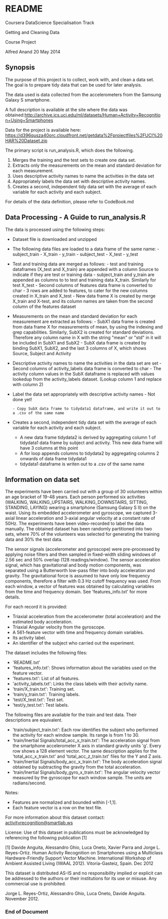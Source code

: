 README
=========================
Coursera DataScience Specialisation Track

Getting and Cleaning Data

Course Project

Alfred Anand      20 May 2014

Synopsis
--------
The purpose of this project is to collect, work with, and clean a data set. The goal is to prepare tidy data that can be used for later analysis. 

The data used is data collected from the accelerometers from the Samsung Galaxy S smartphone. 

A full description is available at the site where the data was obtained:http://archive.ics.uci.edu/ml/datasets/Human+Activity+Recognition+Using+Smartphones

Data for the project is available here: https://d396qusza40orc.cloudfront.net/getdata%2Fprojectfiles%2FUCI%20HAR%20Dataset.zip

The primary script is run_analysis.R, which does the following. 

1. Merges the training and the test sets to create one data set.
2. Extracts only the measurements on the mean and standard deviation for each measurement. 
3. Uses descriptive activity names to name the activities in the data set
4. Appropriately labels the data set with descriptive activity names. 
5. Creates a second, independent tidy data set with the average of each variable for each activity and each subject. 

For details of the data definition, please refer to CodeBook.md

Data Processing - A Guide to run_analysis.R
---------------
The data is processed using the following steps:

- Dataset file is downloaded and unzipped

- The following data files are loaded to a data frame of the same name:
      - subject_train
      - X_train
      - y_train
      - subject_test
      - X_test
      - y_test

- Test and training data are merged as follows:
      - test and training dataframes (X_test and X_train) are appended with a column Source to indicate if they are test or training data
      - subject_train and y_train are appended as columns to to test and training data X_train. Similarly for test X_test
      - Second columns of features data frame is converted to char
      - 3 rows are added to features, to cater for the new columns created in X_train and X_test
      - New data frame X is created by merge X_train and X-test, and its column names are taken from the second column of the features dataset

- Measurements on the mean and standard deviation for each measurement are extracted as follows:
      - SubX1 data frame is created from data frame X for measurements of mean, by using the indexing and grep capabilities. Similarly, SubX2 is created for standard deviations. Therefore any column name in X with the string "mean" or "std" in it will be included in SubX1 and SubX2
      - SubX data frame is created by binding SubX1, SubX2, and the last 3 columns of X, which shows Source, Subject and Activity
      
- Descriptive activity names to name the activities in the data set are set
      - Second columns of activity_labels data frame is converted to char
      - The activity column values in the SubX dataframe is replaced with values lookedup from the activity_labels dataset. (Lookup column 1 and replace with column 2)

- Label the data set appropriately with descriptive activity names
      -  Not done yet!
      
      - Copy SubX data frame to tidydata1 dataframe, and write it out to a .csv of the same name

 - Creates a second, independent tidy data set with the average of each variable for each activity and each subject. 
      - A new data frame tidydata2 is derived by aggregating column 1 of tidydata1 data frame by subject and activity. This new data frame will have 3 columns at this point
      - A for loop appends columns to tidydata2 by aggregating columns 2 onwards of data frame tidydata1
      - tidydata1 dataframe is writen out to a .csv of the same name
      
Information on data set
----------------------
The experiments have been carried out with a group of 30 volunteers within an age bracket of 19-48 years. Each person performed six activities (WALKING, WALKING_UPSTAIRS, WALKING_DOWNSTAIRS, SITTING, STANDING, LAYING) wearing a smartphone (Samsung Galaxy S II) on the waist. Using its embedded accelerometer and gyroscope, we captured 3-axial linear acceleration and 3-axial angular velocity at a constant rate of 50Hz. The experiments have been video-recorded to label the data manually. The obtained dataset has been randomly partitioned into two sets, where 70% of the volunteers was selected for generating the training data and 30% the test data. 

The sensor signals (accelerometer and gyroscope) were pre-processed by applying noise filters and then sampled in fixed-width sliding windows of 2.56 sec and 50% overlap (128 readings/window). The sensor acceleration signal, which has gravitational and body motion components, was separated using a Butterworth low-pass filter into body acceleration and gravity. The gravitational force is assumed to have only low frequency components, therefore a filter with 0.3 Hz cutoff frequency was used. From each window, a vector of features was obtained by calculating variables from the time and frequency domain. See 'features_info.txt' for more details. 

For each record it is provided:

- Triaxial acceleration from the accelerometer (total acceleration) and the estimated body acceleration.
- Triaxial Angular velocity from the gyroscope. 
- A 561-feature vector with time and frequency domain variables. 
- Its activity label. 
- An identifier of the subject who carried out the experiment.

The dataset includes the following files:


- 'README.txt'
- 'features_info.txt': Shows information about the variables used on the feature vector.
- 'features.txt': List of all features.
- 'activity_labels.txt': Links the class labels with their activity name.
- 'train/X_train.txt': Training set.
- 'train/y_train.txt': Training labels.
- 'test/X_test.txt': Test set.
- 'test/y_test.txt': Test labels.

The following files are available for the train and test data. Their descriptions are equivalent. 

- 'train/subject_train.txt': Each row identifies the subject who performed the activity for each window sample. Its range is from 1 to 30. 
- 'train/Inertial Signals/total_acc_x_train.txt': The acceleration signal from the smartphone accelerometer X axis in standard gravity units 'g'. Every row shows a 128 element vector. The same description applies for the 'total_acc_x_train.txt' and 'total_acc_z_train.txt' files for the Y and Z axis. 
- 'train/Inertial Signals/body_acc_x_train.txt': The body acceleration signal obtained by subtracting the gravity from the total acceleration. 
- 'train/Inertial Signals/body_gyro_x_train.txt': The angular velocity vector measured by the gyroscope for each window sample. The units are radians/second. 

Notes: 

- Features are normalized and bounded within [-1,1].
- Each feature vector is a row on the text file.

For more information about this dataset contact: activityrecognition@smartlab.ws

License:
Use of this dataset in publications must be acknowledged by referencing the following publication [1] 

[1] Davide Anguita, Alessandro Ghio, Luca Oneto, Xavier Parra and Jorge L. Reyes-Ortiz. Human Activity Recognition on Smartphones using a Multiclass Hardware-Friendly Support Vector Machine. International Workshop of Ambient Assisted Living (IWAAL 2012). Vitoria-Gasteiz, Spain. Dec 2012

This dataset is distributed AS-IS and no responsibility implied or explicit can be addressed to the authors or their institutions for its use or misuse. Any commercial use is prohibited.

Jorge L. Reyes-Ortiz, Alessandro Ghio, Luca Oneto, Davide Anguita. November 2012.

### End of Document
